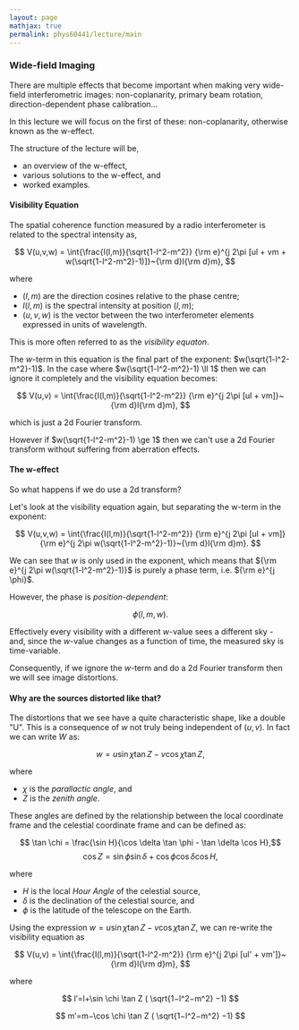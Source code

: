 ```yaml
---
layout: page
mathjax: true
permalink: phys60441/lecture/main
---
```



<h3 id="wide-field-imaging"> Wide-field Imaging </h3>

There are multiple effects that become important when making very wide-field interferometric images: non-coplanarity, primary beam rotation, direction-dependent phase calibration...

In this lecture we will focus on the first of these: non-coplanarity, otherwise known as the w-effect.

The structure of the lecture will be,

- an overview of the w-effect,
- various solutions to the w-effect, and
- worked examples.

#### Visibility Equation

The spatial coherence function measured by a radio interferometer is related to the spectral intensity as,

$$
V(u,v,w) = \int{\frac{I(l,m)}{\sqrt{1-l^2-m^2}} {\rm e}^{j 2\pi [ul + vm + w(\sqrt{1-l^2-m^2}-1)]}~{\rm d}l{\rm d}m},
$$

where

 - $(l,m)$ are the direction cosines relative to the phase centre;
 - $I(l,m)$ is the spectral intensity at position $(l,m)$;
 - $(u, v, w)$ is the vector between the two interferometer elements expressed in units of wavelength.

This is more often referred to as the *visibility equaton*.

The $w$-term in this equation is the final part of the exponent: $w(\sqrt{1-l^2-m^2}-1)$. In the case where $w(\sqrt{1-l^2-m^2}-1) \ll 1$ then we can ignore it completely and the visibility equation becomes:

$$
V(u,v) = \int{\frac{I(l,m)}{\sqrt{1-l^2-m^2}} {\rm e}^{j 2\pi [ul + vm]}~{\rm d}l{\rm d}m},
$$

which is just a 2d Fourier transform. 

However if $w(\sqrt{1-l^2-m^2}-1) \ge 1$ then we can't use a 2d Fourier transform without suffering from aberration effects. 

#### The w-effect

So what happens if we do use a 2d transform?

Let's look at the visibility equation again, but separating the w-term in the exponent:

$$
V(u,v,w) = \int{\frac{I(l,m)}{\sqrt{1-l^2-m^2}} {\rm e}^{j 2\pi [ul + vm]} {\rm e}^{j 2\pi w(\sqrt{1-l^2-m^2}-1)}~{\rm d}l{\rm d}m}.
$$

We can see that $w$ is only used in the exponent, which means that ${\rm e}^{j 2\pi w(\sqrt{1-l^2-m^2}-1)}$ is purely a phase term, i.e. ${\rm e}^{j \phi}$.

However, the phase is *position-dependent*:

$$\phi(l,m,w).$$

Effectively every visibility with a different $w$-value sees a different sky - and, since the $w$-value changes as a function of time, the measured sky is time-variable. 

Consequently, if we ignore the $w$-term and do a 2d Fourier transform then we will see image distortions. 

#### Why are the sources distorted like that?

The distortions that we see have a quite characteristic shape, like a double "U". This is a consequence of $w$ not truly being independent of $(u,v)$. In fact we can write $W$ as:

$$
w = u \sin \chi \tan Z - v \cos \chi \tan Z,
$$

where

 - $\chi$ is the *parallactic angle*, and
 - $Z$ is the *zenith angle*.

These angles are defined by the relationship between the local coordinate frame and the celestial coordinate frame and can be defined as:

$$ \tan \chi = \frac{\sin H}{\cos \delta \tan \phi - \tan \delta \cos H},$$
$$ \cos Z = \sin \phi \sin \delta + \cos \phi \cos \delta \cos H,$$

where

 - $H$ is the local *Hour Angle* of the celestial source,
 - $\delta$ is the declination of the celestial source, and
 - $\phi$ is the latitude of the telescope on the Earth.

Using the expression $w = u \sin \chi \tan Z − v \cos \chi \tan Z$, we can re-write the visibility equation as

$$
V(u,v) = \int{\frac{I(l,m)}{\sqrt{1-l^2-m^2}} {\rm e}^{j 2\pi [ul' + vm']}~{\rm d}l{\rm d}m},
$$

where

$$
l′=l+\sin \chi \tan Z ( \sqrt{1−l^2−m^2} −1)
$$

$$
m′=m−\cos \chi \tan Z ( \sqrt{1−l^2−m^2} −1)
$$

